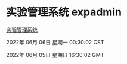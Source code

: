 # 实验管理系统 expadmin
[实验管理系统](http://59.174.27.195:56808/expadmin-782313d2-e1b1-4ea7-932e-3a55e6a1a4d0/)

2022年 06月 06日 星期一 00:30:02 CST

2022年 06月 05日 星期日 16:30:02 GMT
